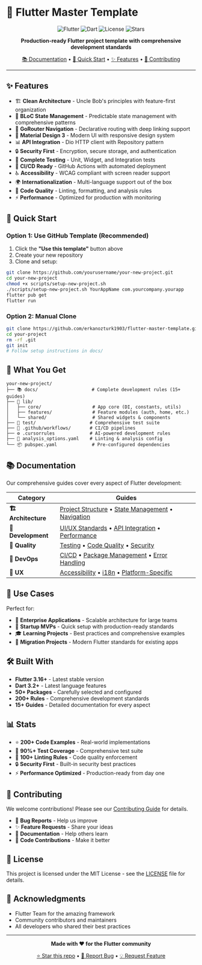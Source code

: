 
# 🚀 Flutter Master Template

<p align="center">
  <img src="https://img.shields.io/badge/Flutter-02569B?style=for-the-badge&logo=flutter&logoColor=white" alt="Flutter">
  <img src="https://img.shields.io/badge/Dart-0175C2?style=for-the-badge&logo=dart&logoColor=white" alt="Dart">
  <img src="https://img.shields.io/badge/License-MIT-green?style=for-the-badge" alt="License">
  <img src="https://img.shields.io/github/stars/erkanozturk1903/flutter-master-template?style=for-the-badge" alt="Stars">
</p>

<p align="center">
  <strong>Production-ready Flutter project template with comprehensive development standards</strong>
</p>

<p align="center">
  <a href="./docs/">📚 Documentation</a> • 
  <a href="#-quick-start">🚀 Quick Start</a> • 
  <a href="#-features">✨ Features</a> • 
  <a href="#-contributing">🤝 Contributing</a>
</p>

---

## ✨ Features

- 🏗️ **Clean Architecture** - Uncle Bob's principles with feature-first organization
- 🎯 **BLoC State Management** - Predictable state management with comprehensive patterns  
- 🧭 **GoRouter Navigation** - Declarative routing with deep linking support
- 🎨 **Material Design 3** - Modern UI with responsive design system
- 📊 **API Integration** - Dio HTTP client with Repository pattern
- 🔒 **Security First** - Encryption, secure storage, and authentication
- 🧪 **Complete Testing** - Unit, Widget, and Integration tests
- 🚀 **CI/CD Ready** - GitHub Actions with automated deployment
- ♿ **Accessibility** - WCAG compliant with screen reader support
- 🌍 **Internationalization** - Multi-language support out of the box
- 📏 **Code Quality** - Linting, formatting, and analysis rules
- ⚡ **Performance** - Optimized for production with monitoring

## 🚀 Quick Start

### Option 1: Use GitHub Template (Recommended)
1. Click the **"Use this template"** button above
2. Create your new repository
3. Clone and setup:

```bash
git clone https://github.com/yourusername/your-new-project.git
cd your-new-project
chmod +x scripts/setup-new-project.sh
./scripts/setup-new-project.sh YourAppName com.yourcompany.yourapp
flutter pub get
flutter run
```

### Option 2: Manual Clone
```bash
git clone https://github.com/erkanozturk1903/flutter-master-template.git your-project
cd your-project
rm -rf .git
git init
# Follow setup instructions in docs/
```

## 📱 What You Get

```
your-new-project/
├── 📚 docs/                    # Complete development rules (15+ guides)
├── 🎯 lib/
│   ├── core/                   # App core (DI, constants, utils)
│   ├── features/               # Feature modules (auth, home, etc.)
│   └── shared/                 # Shared widgets & components
├── 🧪 test/                    # Comprehensive test suite
├── 🚀 .github/workflows/       # CI/CD pipelines
├── ⚙️ .cursorrules             # AI-powered development rules
├── 📏 analysis_options.yaml    # Linting & analysis config
└── 📦 pubspec.yaml             # Pre-configured dependencies
```

## 📚 Documentation

Our comprehensive guides cover every aspect of Flutter development:

| Category | Guides |
|----------|--------|
| **🏗️ Architecture** | [Project Structure](./docs/01-project-architecture.md) • [State Management](./docs/02-state-management.md) • [Navigation](./docs/03-navigation-routing.md) |
| **🎨 Development** | [UI/UX Standards](./docs/04-ui-ux-development.md) • [API Integration](./docs/05-data-layer-api.md) • [Performance](./docs/06-performance-optimization.md) |
| **🔧 Quality** | [Testing](./docs/07-testing-standards.md) • [Code Quality](./docs/08-code-quality.md) • [Security](./docs/09-security-implementation.md) |
| **🚀 DevOps** | [CI/CD](./docs/10-devops-cicd.md) • [Package Management](./docs/11-package-management.md) • [Error Handling](./docs/12-error-handling-logging.md) |
| **👥 UX** | [Accessibility](./docs/13-accessibility-standards.md) • [i18n](./docs/14-internationalization.md) • [Platform-Specific](./docs/15-platform-specific.md) |

## 🎯 Use Cases

Perfect for:
- 🏢 **Enterprise Applications** - Scalable architecture for large teams
- 📱 **Startup MVPs** - Quick setup with production-ready standards  
- 🎓 **Learning Projects** - Best practices and comprehensive examples
- 🔄 **Migration Projects** - Modern Flutter standards for existing apps

## 🛠️ Built With

- **Flutter 3.16+** - Latest stable version
- **Dart 3.2+** - Latest language features
- **50+ Packages** - Carefully selected and configured
- **200+ Rules** - Comprehensive development standards
- **15+ Guides** - Detailed documentation for every aspect

## 📊 Stats

- ⭐ **200+ Code Examples** - Real-world implementations
- 🧪 **90%+ Test Coverage** - Comprehensive test suite
- 📏 **100+ Linting Rules** - Code quality enforcement
- 🔒 **Security First** - Built-in security best practices
- ⚡ **Performance Optimized** - Production-ready from day one

## 🤝 Contributing

We welcome contributions! Please see our [Contributing Guide](./CONTRIBUTING.md) for details.

- 🐛 **Bug Reports** - Help us improve
- ✨ **Feature Requests** - Share your ideas  
- 📖 **Documentation** - Help others learn
- 🔧 **Code Contributions** - Make it better

## 📄 License

This project is licensed under the MIT License - see the [LICENSE](./LICENSE) file for details.

## 🙏 Acknowledgments

- Flutter Team for the amazing framework
- Community contributors and maintainers
- All developers who shared their best practices

---

<div align="center">

**Made with ❤️ for the Flutter community**

[⭐ Star this repo](https://github.com/erkanozturk1903/flutter-master-template) • [🐛 Report Bug](https://github.com/erkanozturk1903/flutter-master-template/issues) • [💡 Request Feature](https://github.com/erkanozturk1903/flutter-master-template/issues)

</div>

